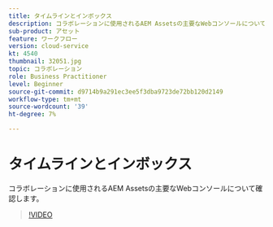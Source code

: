 ```yaml
---
title: タイムラインとインボックス
description: コラボレーションに使用されるAEM Assetsの主要なWebコンソールについて確認します。
sub-product: アセット
feature: ワークフロー
version: cloud-service
kt: 4540
thumbnail: 32051.jpg
topic: コラボレーション
role: Business Practitioner
level: Beginner
source-git-commit: d9714b9a291ec3ee5f3dba9723de72bb120d2149
workflow-type: tm+mt
source-wordcount: '39'
ht-degree: 7%

---
```



# タイムラインとインボックス

コラボレーションに使用されるAEM Assetsの主要なWebコンソールについて確認します。

>[!VIDEO](https://video.tv.adobe.com/v/32051/?quality=12&learn=on&hidetitle=true)